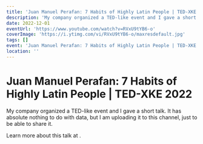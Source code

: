 ```yaml
---
title: 'Juan Manuel Perafan: 7 Habits of Highly Latin People | TED-XKE 2022'
description: 'My company organized a TED-like event and I gave a short talk. It has absolute nothing to do with data, but I am uploading it to this channel, just to be able to share it.'
date: 2022-12-01
eventUrl: 'https://www.youtube.com/watch?v=RVxU9tYB6-o'
coverImage: 'https://i.ytimg.com/vi/RVxU9tYB6-o/maxresdefault.jpg'
tags: []
event: 'Juan Manuel Perafan: 7 Habits of Highly Latin People | TED-XKE 2022'
location: ''
---
```


# Juan Manuel Perafan: 7 Habits of Highly Latin People | TED-XKE 2022

My company organized a TED-like event and I gave a short talk. It has absolute nothing to do with data, but I am uploading it to this channel, just to be able to share it.

Learn more about this talk at [](https://www.youtube.com/watch?v=RVxU9tYB6-o).
